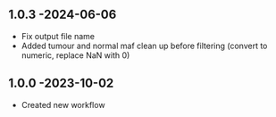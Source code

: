 ## 1.0.3 -2024-06-06
- Fix output file name
- Added tumour and normal maf clean up before filtering (convert to numeric, replace NaN with 0)
## 1.0.0 -2023-10-02
- Created new workflow
